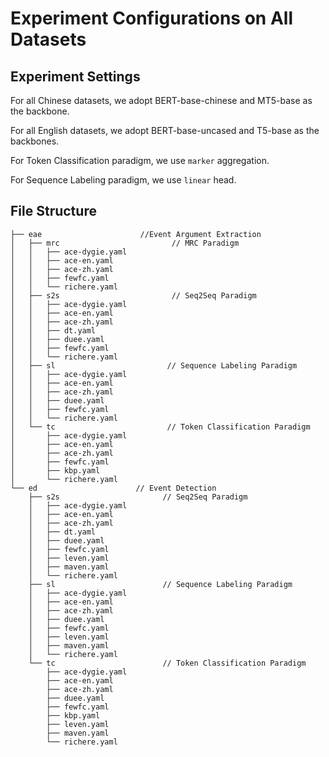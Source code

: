# Experiment Configurations on All Datasets

## Experiment Settings
For all Chinese datasets, we adopt BERT-base-chinese and MT5-base as the backbone.

For all English datasets, we adopt BERT-base-uncased and T5-base as the backbones.

For Token Classification paradigm, we use `marker` aggregation. 

For Sequence Labeling paradigm, we use `linear` head.


## File Structure

```angular2html
├── eae                      //Event Argument Extraction 
│   ├── mrc                         // MRC Paradigm
│   │   ├── ace-dygie.yaml
│   │   ├── ace-en.yaml
│   │   ├── ace-zh.yaml
│   │   ├── fewfc.yaml
│   │   └── richere.yaml
│   ├── s2s                         // Seq2Seq Paradigm
│   │   ├── ace-dygie.yaml
│   │   ├── ace-en.yaml
│   │   ├── ace-zh.yaml
│   │   ├── dt.yaml
│   │   ├── duee.yaml
│   │   ├── fewfc.yaml
│   │   └── richere.yaml
│   ├── sl                         // Sequence Labeling Paradigm
│   │   ├── ace-dygie.yaml
│   │   ├── ace-en.yaml
│   │   ├── ace-zh.yaml
│   │   ├── duee.yaml
│   │   ├── fewfc.yaml
│   │   └── richere.yaml
│   └── tc                         // Token Classification Paradigm
│       ├── ace-dygie.yaml
│       ├── ace-en.yaml
│       ├── ace-zh.yaml
│       ├── fewfc.yaml
│       ├── kbp.yaml
│       └── richere.yaml
└── ed                      // Event Detection
    ├── s2s                       // Seq2Seq Paradigm
    │   ├── ace-dygie.yaml
    │   ├── ace-en.yaml
    │   ├── ace-zh.yaml
    │   ├── dt.yaml
    │   ├── duee.yaml
    │   ├── fewfc.yaml
    │   ├── leven.yaml
    │   ├── maven.yaml
    │   └── richere.yaml
    ├── sl                        // Sequence Labeling Paradigm
    │   ├── ace-dygie.yaml
    │   ├── ace-en.yaml
    │   ├── ace-zh.yaml
    │   ├── duee.yaml
    │   ├── fewfc.yaml
    │   ├── leven.yaml
    │   ├── maven.yaml
    │   └── richere.yaml
    └── tc                        // Token Classification Paradigm
        ├── ace-dygie.yaml
        ├── ace-en.yaml
        ├── ace-zh.yaml
        ├── duee.yaml
        ├── fewfc.yaml
        ├── kbp.yaml
        ├── leven.yaml
        ├── maven.yaml
        └── richere.yaml
```
